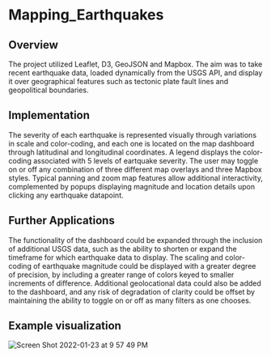 # Mapping_Earthquakes

## Overview
The project utilized Leaflet, D3, GeoJSON and Mapbox.
The aim was to take recent earthquake data, loaded dynamically from the USGS API, and display it over geographical features such as tectonic plate fault lines and geopolitical boundaries. 

## Implementation
The severity of each earthquake is represented visually through variations in scale and color-coding, and each one is located on the map dashboard through latitudinal and longitudinal coordinates. A legend displays the color-coding associated with 5 levels of eartquake severity. The user may toggle on or off any combination of three different map overlays and three Mapbox styles. Typical panning and zoom map features allow additional interactivity, complemented by popups displaying magnitude and location details upon clicking any earthquake datapoint.

## Further Applications
The functionality of the dashboard could be expanded through the inclusion of additional USGS data, such as the ability to shorten or expand the timeframe for which earthquake data to display. The scaling and color-coding of earthquake magnitude could be displayed with a greater degree of precision, by including a greater range of colors keyed to smaller increments of difference. Additional geolocational data could also be added to the dashboard, and any risk of degradation of clarity could be offset by maintaining the ability to toggle on or off as many filters as one chooses.

## Example visualization

![Screen Shot 2022-01-23 at 9 57 49 PM](https://user-images.githubusercontent.com/91562577/150714857-acc6f9c9-262e-4b7b-96ec-2b553f8f3ce9.png)
